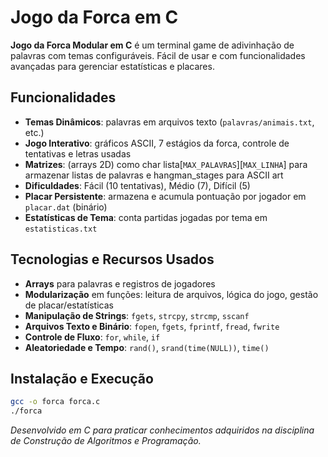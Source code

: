 # Jogo da Forca em C

**Jogo da Forca Modular em C** é um terminal game de adivinhação de palavras com temas configuráveis. Fácil de usar e com funcionalidades avançadas para gerenciar estatísticas e placares.

## Funcionalidades

* **Temas Dinâmicos**: palavras em arquivos texto (`palavras/animais.txt`, etc.)
* **Jogo Interativo**: gráficos ASCII, 7 estágios da forca, controle de tentativas e letras usadas
* **Matrizes**: (arrays 2D) como char lista[`MAX_PALAVRAS`][`MAX_LINHA`] para armazenar listas de palavras e hangman_stages para ASCII art
* **Dificuldades**: Fácil (10 tentativas), Médio (7), Difícil (5)
* **Placar Persistente**: armazena e acumula pontuação por jogador em `placar.dat` (binário)
* **Estatísticas de Tema**: conta partidas jogadas por tema em `estatisticas.txt`

## Tecnologias e Recursos Usados

* **Arrays** para palavras e registros de jogadores
* **Modularização** em funções: leitura de arquivos, lógica do jogo, gestão de placar/estatísticas
* **Manipulação de Strings**: `fgets`, `strcpy`, `strcmp`, `sscanf`
* **Arquivos Texto e Binário**: `fopen`, `fgets`, `fprintf`, `fread`, `fwrite`
* **Controle de Fluxo**: `for`, `while`, `if`
* **Aleatoriedade e Tempo**: `rand()`, `srand(time(NULL))`, `time()`

## Instalação e Execução

```bash
gcc -o forca forca.c
./forca
```
*Desenvolvido em C para praticar conhecimentos adquiridos na disciplina de Construção de Algoritmos e Programação.*
